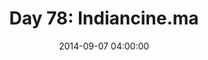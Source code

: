 ---
permalink: /jekyll/update/2014/09/07/day78
redirect_to: http://arounddh.elotroalex.com/jekyll/update/2014/09/07/day78
layout: base_redirect
title:  "Day 78: Indiancine.ma"
date:   2014-09-07 04:00:00
categories: jekyll update
---